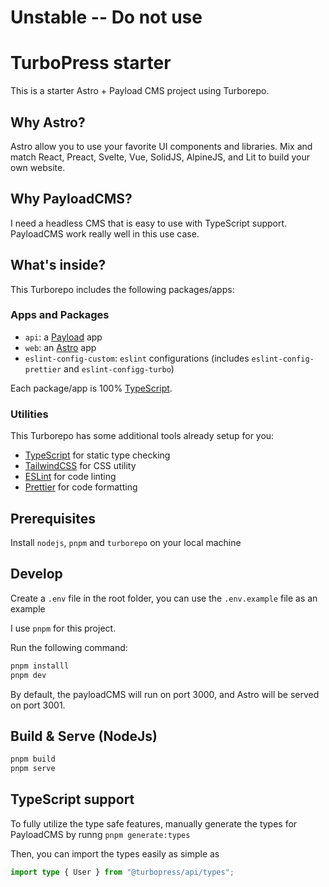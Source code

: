 # Unstable -- Do not use

# TurboPress starter

This is a starter Astro + Payload CMS project using Turborepo.

## Why Astro?

Astro allow you to use your favorite UI components and libraries. Mix and match React, Preact, Svelte, Vue, SolidJS, AlpineJS, and Lit to build your own website.

## Why PayloadCMS?

I need a headless CMS that is easy to use with TypeScript support. PayloadCMS work really well in this use case.

## What's inside?

This Turborepo includes the following packages/apps:

### Apps and Packages

- `api`: a [Payload](https://payloadcms.com/) app
- `web`: an [Astro](https://astro.build/) app
- `eslint-config-custom`: `eslint` configurations (includes `eslint-config-prettier` and `eslint-configg-turbo`)

Each package/app is 100% [TypeScript](https://www.typescriptlang.org/).

### Utilities

This Turborepo has some additional tools already setup for you:

- [TypeScript](https://www.typescriptlang.org/) for static type checking
- [TailwindCSS](https://tailwindcss.com/) for CSS utility
- [ESLint](https://eslint.org/) for code linting
- [Prettier](https://prettier.io) for code formatting

## Prerequisites

Install `nodejs`, `pnpm` and `turborepo` on your local machine

## Develop

Create a `.env` file in the root folder, you can use the `.env.example` file as an example

I use `pnpm` for this project.

Run the following command:

```sh
pnpm installl
pnpm dev
```

By default, the payloadCMS will run on port 3000, and Astro will be served on port 3001.

## Build & Serve (NodeJs)

```sh
pnpm build
pnpm serve
```

## TypeScript support

To fully utilize the type safe features, manually generate the types for PayloadCMS by runng `pnpm generate:types`

Then, you can import the types easily as simple as

```ts
import type { User } from "@turbopress/api/types";
```
